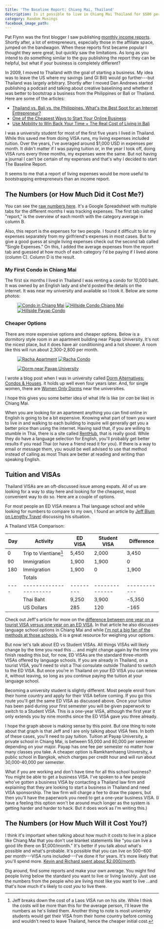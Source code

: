 ```yaml
---
title: 'The Baseline Report: Chiang Mai, Thailand'
description: Is it possible to live in Chiang Mai Thailand for $500 per month?
category: Random Musings
facebook_image_path:
---
```


Pat Flynn was the first blogger I saw publishing [monthly income reports](http://www.smartpassiveincome.com/tag/monthly-income-report/). Shortly after, a lot of entrepreneurs, especially those in the affiliate space, jumped on the bandwagon. When these reports first became popular I thought they were great, but quickly saw the limitations. As long as you intend to do something similar to the guy publishing the report they can be helpful, but what if your business is completely different?

In 2009, I moved to Thailand with the goal of starting a business. My idea was to leave the US where my savings (and GI Bill) would go further---but Thailand was largely arbitrary. Shortly after I moved Dan Andrews started publishing a podcast and talking about creative baselining and whether it was better to bootstrap a business from the Philippines or Bali or Thailand. Here are some of the articles:

 - [Thailand vs. Bali vs. the Philippines. What's the Best Spot for an Internet Entrepreneur?](http://www.tropicalmba.com/thailand-vs-bali-vs-philippines/)
 - [One of the Cheapest Ways to Start Your Online Business](http://www.tropicalmba.com/for-the-bold-one-of-the-cheapest-ways-to-start-your-online-business/)
 - [Use Mobility to Win Back Your Time + The Real Cost of Living in Bali](http://www.tropicalmba.com/cost-of-living-in-bali/)

I was a university student for most of the first five years I lived in Thailand. While this saved me from doing VISA runs, my living expenses included tuition. Over the years, I've averaged around $1,000 USD in expenses per month. It didn't matter if I was paying tuition or, in the year I took off, doing VISA runs every three months, my expenses were the same. But not having a journal I can't be certain of my expenses and that's why I decided to start The Baseline Report.

It seems to me that a report of living expenses would be more useful to bootstrapping entrepreneurs than an income report.

## The Numbers (or How Much Did it Cost Me?)

You can see the [raw numbers here](https://docs.google.com/spreadsheets/d/1yTC82Nee10J9M567YW90gV7vSFrvHhONJEXw0If8IZ8/). It's a Google Spreadsheet with multiple tabs for the different months I was tracking expenses. The first tab called "report," is the overview of each month with the category average in column B.

Also, this report is the expenses for two people. I found it difficult to list my expenses separately from my girlfriend's expenses in most cases. But to give a good guess at single living expenses check out the second tab called "Single Expenses." On this, I added the average expenses from the report tab and guessed at how much of each category I'd be paying if I lived alone (column C). Column D is the result.

### My First Condo in Chiang Mai

The first six months I lived in Thailand I was renting a condo for 10,000 baht. It was owned by an English lady and she'd posted the details on the internet. It was near my university and available so I took it. Below are some photos:

<figure class="one-third">
  <a href="/images/baseline-report/Hillside-Condo-1.jpg"><img src="/images/baseline-report/Hillside-Condo-1.jpg" alt="Condo in Chiang Mai"></a>
  <a href="/images/baseline-report/Hillside-Condo-2.jpg"><img src="/images/baseline-report/Hillside-Condo-2.jpg" alt="Hillside Condo Chiang Mai"></a>
  <a href="/images/baseline-report/Hillside-Condo-3.jpg"><img src="/images/baseline-report/Hillside-Condo-3.jpg" alt="Hillside Payap Condo"></a>
</figure>

### Cheaper Options

There are more expensive options and cheaper options. Below is a dormitory style room in an apartment building near Payap University. It's not the nicest place, but it does have air conditioning and a hot shower. A room like this will run about 2,300-2,800 per month.

<figure class="one-half">
  <a href="/images/baseline-report/Racha-1.jpg"><img src="/images/baseline-report/Racha-1.jpg" alt="Racha Apartment"></a>
  <a href="/images/baseline-report/Racha-2.jpg"><img src="/images/baseline-report/Racha-2.jpg" alt="Racha Condo"></a>
</figure>
<figure>
  <a href="/images/baseline-report/Racha-3.jpg"><img src="/images/baseline-report/Racha-3.jpg" alt="Dorm near Payap University"></a>
</figure>

I wrote a blog post when I was in university called [Dorm Alternatives: Condos & Houses](http://payapuniversity.blogspot.com/2010/12/dorm-alternatives-condos-houses.html). It holds up well even four years later. And, for single women, there are [Women Only Dorms](http://payapuniversity.blogspot.com/2011/02/women-only-dorms-blessing-place.html) near the universities.

I hope this gives you some better idea of what life is like (or _can_ be like) in Chiang Mai.

When you are looking for an apartment anything you can find online in English is going to be a bit expensive. Knowing what part of town you want to live in and walking to each building to inquire will generally get you a better price than using the internet. Having said that, if you are willing to stumble in Thai, there is a site called [RentHub](//www.renthub.in.th/), that is really good. While they do have a language selection for English, you'll probably get better results if you read Thai (or have a friend read it for you). If there is a way to email or message them, you would be well advised to use that method instead of calling as most Thais are better at reading and writing than speaking English.

## Tuition and VISAs

Thailand VISAs are an oft-discussed issue among expats. All of us are looking for a way to stay here and looking for the cheapest, most convenient way to do so. Here are a couple of options.

For most people an ED VISA means a Thai language school and while looking for numbers to compare to my own, I found an article by [Jeff Blum on Lengthy Travel](http://www.lengthytravel.com/studying-thai-in-chiang-mai-advice-from-a-long-term-chiang-mai-resident/) discussing his situation.

A Thailand VISA Comparison:

|Day |Activity              | ED VISA | Student VISA | Difference |
|----|----------------------|---------|--------------|------------|
|0   |Trip to Vientiane[^1] |5,450    |2,000         |3,450       |
|90  |Immigration           |1,900    |1,900         |0           |
|180 |Immigration           |1,900    |0             |1,900       |
|    |Totals                |         |              |            |
|----|----------------------|---------|--------------|------------|
|    |Thai Baht             |9,250    |3,900         |-5,350      |
|    |US Dollars            |285      |120           |-165        |

Check out Jeff's article for more on the [difference between one year on a tourist VISA versus one year on an ED VISA](http://www.lengthytravel.com/studying-thai-in-chiang-mai-advice-from-a-long-term-chiang-mai-resident/). In that article he also discusses language school options in Chiang Mai and while [I'm not a big fan of the methods at those schools](/second-language/), it is a great resource for weighing your options.

But now let's talk about ED vs Student VISAs. All things VISAs will likely change by the time you read this ... and might change again by the time you finish reading this but, for now, ED VISAs are the standard three-month VISAs offered by language schools. If you are already in Thailand, on a tourist VISA, you'll need to visit a Thai consulate outside Thailand to switch to the ED VISA. But once you're in Thailand on your ED VISA you can renew it, without leaving, so long as you continue paying the tuition at your language school.

Becoming a university student is slightly different. Most people enroll from their home country and apply for their VISA before coming. If you go this route you'll get the same ED VISA as discussed above. Once your tuition has been paid during your first semester you will be given paperwork to switch to a Student VISA. This is a one-year VISA, although the first year it only extends you by nine months since the ED VISA gave you three already.

I hope the graph above is making sense by this point. But one thing to note about that graph is that Jeff and I are only talking about VISA fees. In both of these cases, you'll need to pay tuition. Tuition at Payap University, a private school in Chiang Mai, is between 55,000 and 80,000 per semester depending on your major. Payap has one fee per semester no matter how many classes you take. A cheaper option is Ramkhamhaeng University, a public school in Bangkok, which charges per credit hour and will run about 30,000-40,000 per semester.

What if you are working and don't have time for all this school business? You might be able to get a business VISA. I've spoken to a few people who've gotten a business VISA by contacting a Thailand law firm and explaining that they are looking to start a business in Thailand and need VISA sponsorship. The law firm will charge a fee to draw the papers, but then you'll have the paperwork you need to get a one-year business VISA. (I have a feeling this option won't be around much longer as the system is getting harder and harder to hack. But it does work as I'm writing this.)

## The Numbers (or How Much Will it Cost You?)

I think it's important when talking about how much it costs to live in a place like Chiang Mai that you don't use blanket statements like "you can live a good life there on $1,000/month." It's better if you talk about what's possible and what's probable. It's possible that you can live on $500-$600 per month---VISA runs included---I've done it for years. It's more likely that you'll spend more. [Kevin and Richard spent about $2,000/month](http://www.nichesitenomads.com/burn-rate-report-month-5-may-2014/).

Dig around, find some reports and make your own average. You might find people living below the standard you want to live or living lavishly. Just use the numbers from the people who are living most like you want to live ...and that's how much it's likely to cost _you_ to live there.

[^1]: Jeff breaks down the cost of a Laos VISA run on his site. While I think the costs will be more than this for the average person, I'll leave the numbers as he's listed them. Another thing to note is most university students would get their VISA from their home country before coming and wouldn't need to leave Thailand, hence the cheaper initial cost.